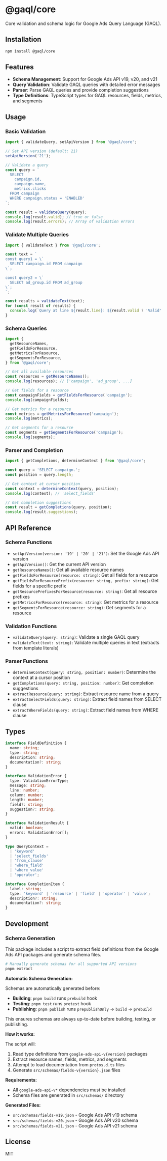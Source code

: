 # @gaql/core

Core validation and schema logic for Google Ads Query Language (GAQL).

## Installation

```bash
npm install @gaql/core
```

## Features

- **Schema Management**: Support for Google Ads API v19, v20, and v21
- **Query Validation**: Validate GAQL queries with detailed error messages
- **Parser**: Parse GAQL queries and provide completion suggestions
- **Type Definitions**: TypeScript types for GAQL resources, fields, metrics, and segments

## Usage

### Basic Validation

```typescript
import { validateQuery, setApiVersion } from '@gaql/core';

// Set API version (default: 21)
setApiVersion('21');

// Validate a query
const query = `
  SELECT
    campaign.id,
    campaign.name,
    metrics.clicks
  FROM campaign
  WHERE campaign.status = 'ENABLED'
`;

const result = validateQuery(query);
console.log(result.valid); // true or false
console.log(result.errors); // Array of validation errors
```

### Validate Multiple Queries

```typescript
import { validateText } from '@gaql/core';

const text = `
const query1 = \`
  SELECT campaign.id FROM campaign
\`;

const query2 = \`
  SELECT ad_group.id FROM ad_group
\`;
`;

const results = validateText(text);
for (const result of results) {
  console.log(`Query at line ${result.line}: ${result.valid ? 'Valid' : 'Invalid'}`);
}
```

### Schema Queries

```typescript
import {
  getResourceNames,
  getFieldsForResource,
  getMetricsForResource,
  getSegmentsForResource,
} from '@gaql/core';

// Get all available resources
const resources = getResourceNames();
console.log(resources); // ['campaign', 'ad_group', ...]

// Get fields for a resource
const campaignFields = getFieldsForResource('campaign');
console.log(campaignFields);

// Get metrics for a resource
const metrics = getMetricsForResource('campaign');
console.log(metrics);

// Get segments for a resource
const segments = getSegmentsForResource('campaign');
console.log(segments);
```

### Parser and Completion

```typescript
import { getCompletions, determineContext } from '@gaql/core';

const query = 'SELECT campaign.';
const position = query.length;

// Get context at cursor position
const context = determineContext(query, position);
console.log(context); // 'select_fields'

// Get completion suggestions
const result = getCompletions(query, position);
console.log(result.suggestions);
```

## API Reference

### Schema Functions

- `setApiVersion(version: '19' | '20' | '21')`: Set the Google Ads API version
- `getApiVersion()`: Get the current API version
- `getResourceNames()`: Get all available resource names
- `getFieldsForResource(resource: string)`: Get all fields for a resource
- `getFieldsForResourcePrefix(resource: string, prefix: string)`: Get fields for a specific prefix
- `getResourcePrefixesForResource(resource: string)`: Get all resource prefixes
- `getMetricsForResource(resource: string)`: Get metrics for a resource
- `getSegmentsForResource(resource: string)`: Get segments for a resource

### Validation Functions

- `validateQuery(query: string)`: Validate a single GAQL query
- `validateText(text: string)`: Validate multiple queries in text (extracts from template literals)

### Parser Functions

- `determineContext(query: string, position: number)`: Determine the context at a cursor position
- `getCompletions(query: string, position: number)`: Get completion suggestions
- `extractResource(query: string)`: Extract resource name from a query
- `extractSelectFields(query: string)`: Extract field names from SELECT clause
- `extractWhereFields(query: string)`: Extract field names from WHERE clause

## Types

```typescript
interface FieldDefinition {
  name: string;
  type: string;
  description: string;
  documentation?: string;
}

interface ValidationError {
  type: ValidationErrorType;
  message: string;
  line: number;
  column: number;
  length: number;
  field?: string;
  suggestion?: string;
}

interface ValidationResult {
  valid: boolean;
  errors: ValidationError[];
}

type QueryContext =
  | 'keyword'
  | 'select_fields'
  | 'from_clause'
  | 'where_field'
  | 'where_value'
  | 'operator';

interface CompletionItem {
  label: string;
  type: 'keyword' | 'resource' | 'field' | 'operator' | 'value';
  description?: string;
  documentation?: string;
}
```

## Development

### Schema Generation

This package includes a script to extract field definitions from the Google Ads API packages and generate schema files.

```bash
# Manually generate schemas for all supported API versions
pnpm extract
```

**Automatic Schema Generation:**

Schemas are automatically generated before:

- **Building**: `pnpm build` runs `prebuild` hook
- **Testing**: `pnpm test` runs `pretest` hook
- **Publishing**: `pnpm publish` runs `prepublishOnly` → `build` → `prebuild`

This ensures schemas are always up-to-date before building, testing, or publishing.

**How it works:**

The script will:

1. Read type definitions from `google-ads-api-v{version}` packages
2. Extract resource names, fields, metrics, and segments
3. Attempt to load documentation from `protos.d.ts` files
4. Generate `src/schemas/fields-v{version}.json` files

**Requirements:**

- All `google-ads-api-v*` dependencies must be installed
- Schema files are generated in `src/schemas/` directory

**Generated Files:**

- `src/schemas/fields-v19.json` - Google Ads API v19 schema
- `src/schemas/fields-v20.json` - Google Ads API v20 schema
- `src/schemas/fields-v21.json` - Google Ads API v21 schema

## License

MIT

